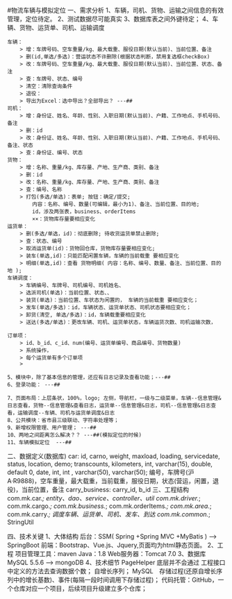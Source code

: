 #物流车辆与模拟定位
一、需求分析
    1、车辆，司机、货物、运输之间信息的有效管理，定位待定。
    2、测试数据尽可能真实
    3、数据库表之间外键待定；
    4、车辆、货物、运货单、司机、运输调度
    
    车辆：
        > 增：车牌号码、空车重量/kg、最大载重、服役日期(默认当前)、当前位置、备注
        > 删(id,单选/多选)：营运状态不许删除(根据状态判断，禁用复选框checkBox)
        > 改：车牌号码、空车重量/kg、最大载重、服役日期(默认当前)、当前位置、状态、备注
        > 查：车牌号、状态、编号
        > 清空：清除查询条件
        > 退役：
        > 导出为Excel：选中导出？全部导出？ ---##
    司机：
        > 增：身份证、姓名、年龄、性别、入职日期(默认当前)、户籍、工作地点、手机号码、备注
        > 删：id
        > 改：身份证、姓名、年龄、性别、入职日期(默认当前)、户籍、工作地点、手机号码、备注、状态
        > 查：身份证、编号、状态
    货物：
        > 增：名称、重量/kg、库存量、产地、生产商、类别、备注
        > 删：id
        > 改：名称、重量/kg、库存量、产地、生产商、类别、备注
        > 查：编号、名称
        > 打包(多选/单选)：表单; 按钮：确定/提交; 
            内容：名称、编号、数量(可编辑，最小为1)、备注、当前位置、目的地; 
            id，涉及两张表，business、orderItems
            ××：货物库存量要相应变化
    运货单：
        > 删(多选/单选，id)：彻底删除; 待收货运货单禁止删除;
        > 查：状态、编号
        > 取消运货单(id)：货物回仓库，货物库存量要相应变化;
        > 装车(单选,id)：只能匹配闲置车辆，车辆的当前载重 要相应变化
        > 明细(单选,id)：查看 货物明细( 内容：名称、编号、数量、备注、当前位置、目的地 );
    车辆调度：
        > 车辆编号、车牌号、司机编号、司机姓名、
        > 选派司机(单选)：当前位置、状态、、
        > 装货(单选)：当前位置、车状态为闲置的， 车辆的当前载重 要相应变化；
        > 发车(单选/多选)：id，车辆状态、运货单状态、司机状态要相应变化；
        > 卸货(清空, 单选/多选)：id，车辆载重要相应变化
        > 送达(多选/单选)：更改车辆、司机、运货单状态，车辆运货次数、司机运输次数， 
    
    订单项：
        > id、b_id、c_id、num(编号、运货单编号、商品编号、货物数量)
        > 系统操作，
        > 每个运货单有多个订单项
        > 

    5、模块中，除了基本信息的管理，还应有日志记录及查看功能；---##
    6、登录功能： ---##

    7、页面布局：上层条状，100%，logo; 左侧，导航栏，一级与二级菜单，车辆--信息管理&日志查看，货物--信息管理&查看日志，运货单--信息管理&日志，司机--信息管理&日志查看，运输调度--车辆、司机与运货单调度&日志
    8、公共模块：省市县三级联动、字符串处理等；
    9、新增权限管理、用户管理； ---##
    10、两地之间距离怎么解决？？ ---##(模拟定位的时候)
    11、车辆模拟定位  ---##

二、数据定义(数据库)
    car: id, carno, weight, maxload, loading, servicedate, status, location, demo;                  transcounts, kilometers, 
        int, varchar(15),  double, default 0, date,        int,    int ,  varchar(50), varchar(50);
        编号，车牌号(沪A·R9888)，空车重量，最大载重，当前载重，服役日期，状态(营运，闲置，退役)，当前位置，备注
    carry_business:
        carry_id, b_id
三、工程结构
    com.mk.car.*; entity、dao、service、controller、util
    com.mk.driver.*;
    com.mk.cargo.*;
    com.mk.business.*;
    com.mk.orderItems.*;
    com.mk.area.*;
    com.mk.carry.*;  调度车辆、运货单、司机、发车、到达
    com.mk.common.*; StringUtil

四、技术关键
    1、大体结构
        后台：SSM( Spring +Spring MVC +MyBatis ) --> SpringBoot
        前端：Bootstrap、Vue.js、Jquery,页面均为html静态页面。
    2、工程
        项目管理工具：maven
        Java：1.8
        Web服务器：Tomcat 7.0
    3、数据库
        MySQL 5.5.6 --> mongoDB
    4、技术细节
        PageHelper 底层并不会通过 工程接口中定义的方法去查询数据个数；
        自增长序列；
        MySQL　存储过程(还原自增长序列中的增长基数)、事件(每隔一段时间调用下存储过程)；
        代码托管：GitHub，一个仓库对应一个项目，后续项目升级建立多个仓库；

